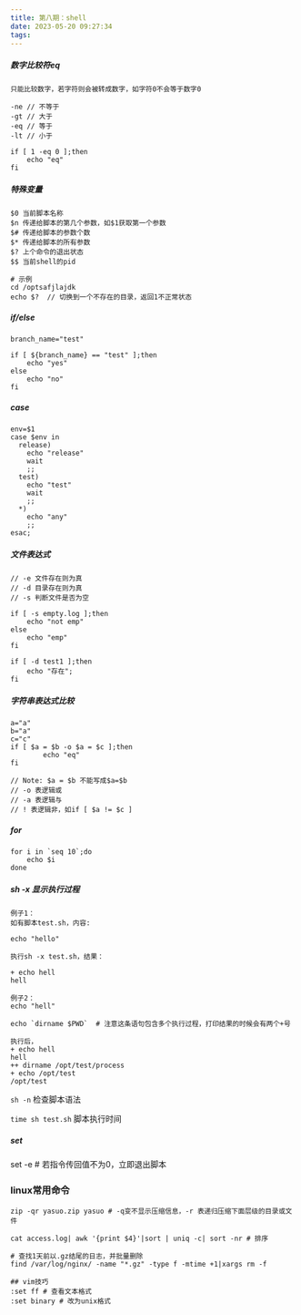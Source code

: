 ```yaml
---
title: 第八期：shell
date: 2023-05-20 09:27:34
tags:
---
```

##### 数字比较符eq
```
只能比较数字，若字符则会被转成数字，如字符0不会等于数字0

-ne // 不等于
-gt // 大于
-eq // 等于
-lt // 小于

if [ 1 -eq 0 ];then
	echo "eq"
fi
```

##### 特殊变量
```
$0 当前脚本名称
$n 传递给脚本的第几个参数，如$1获取第一个参数
$# 传递给脚本的参数个数
$* 传递给脚本的所有参数
$? 上个命令的退出状态
$$ 当前shell的pid

# 示例
cd /optsafjlajdk
echo $?  // 切换到一个不存在的目录，返回1不正常状态
```

##### if/else
```
branch_name="test"

if [ ${branch_name} == "test" ];then
	echo "yes"
else
	echo "no"
fi
```

##### case
```
env=$1
case $env in
  release)
	echo "release"
	wait
	;;
  test)
	echo "test"
	wait
	;;
  *)
	echo "any"
	;;
esac;
```

##### 文件表达式
```
// -e 文件存在则为真
// -d 目录存在则为真
// -s 判断文件是否为空

if [ -s empty.log ];then
	echo "not emp"
else
	echo "emp"
fi

if [ -d test1 ];then
	echo "存在";
fi
```

##### 字符串表达式比较
```
a="a"
b="a"
c="c"
if [ $a = $b -o $a = $c ];then
        echo "eq"
fi

// Note: $a = $b 不能写成$a=$b
// -o 表逻辑或
// -a 表逻辑与
// ! 表逻辑非，如if [ $a != $c ]
```

##### for
```
for i in `seq 10`;do
	echo $i
done
```

##### sh -x 显示执行过程
```
例子1：
如有脚本test.sh，内容:

echo "hello"

执行sh -x test.sh，结果：

+ echo hell
hell
```
```
例子2：
echo "hell"

echo `dirname $PWD`  # 注意这条语句包含多个执行过程，打印结果的时候会有两个+号

执行后，
+ echo hell
hell
++ dirname /opt/test/process
+ echo /opt/test
/opt/test
```

```sh -n``` 
检查脚本语法

```time sh test.sh``` 
脚本执行时间

##### set
set -e      # 若指令传回值不为0，立即退出脚本

### linux常用命令
```
zip -qr yasuo.zip yasuo # -q变不显示压缩信息，-r 表递归压缩下面层级的目录或文件

cat access.log| awk '{print $4}'|sort | uniq -c| sort -nr # 排序

# 查找1天前以.gz结尾的日志，并批量删除
find /var/log/nginx/ -name "*.gz" -type f -mtime +1|xargs rm -f

## vim技巧
:set ff # 查看文本格式
:set binary # 改为unix格式
```